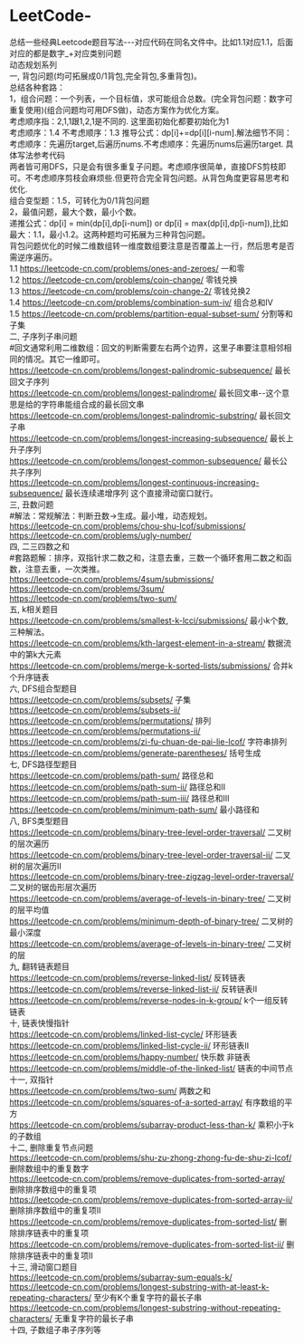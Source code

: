 # LeetCode-
总结一些经典Leetcode题目写法---对应代码在同名文件中。比如1.1对应1.1，后面对应的都是数字_+对应类别问题  
动态规划系列  
    一, 背包问题(均可拓展成0/1背包,完全背包,多重背包)。  
        总结各种套路：    
        1，组合问题：一个列表，一个目标值，求可能组合总数。(完全背包问题：数字可重复使用)(组合问题均可用DFS做)，动态方案作为优化方案。  
            考虑顺序指：2,1,1跟1,2,1是不同的. 这里面初始化都要初始化为1   
            考虑顺序：1.4  不考虑顺序：1.3  推导公式：dp[i]+=dp[i][i-num].解法细节不同：考虑顺序：先遍历target,后遍历nums.不考虑顺序：先遍历nums后遍历target. 具体写法参考代码  
            两者皆可用DFS，只是会有很多重复子问题。考虑顺序很简单，直接DFS剪枝即可。不考虑顺序剪枝会麻烦些.但更符合完全背包问题。从背包角度更容易思考和优化.  
            组合变型题：1.5，可转化为0/1背包问题        
        2，最值问题，最大个数，最小个数。    
            递推公式：dp[i] = min(dp[i],dp[i-num]) or dp[i] = max(dp[i],dp[i-num]),比如最大：1.1，最小1.2。这两种题均可拓展为三种背包问题。      
        背包问题优化的时候二维数组转一维度数组要注意是否覆盖上一行，然后思考是否需逆序遍历。  
        1.1 https://leetcode-cn.com/problems/ones-and-zeroes/  一和零   
        1.2 https://leetcode-cn.com/problems/coin-change/   零钱兑换  
        1.3 https://leetcode-cn.com/problems/coin-change-2/ 零钱兑换2  
        1.4 https://leetcode-cn.com/problems/combination-sum-iv/ 组合总和IV  
        1.5 https://leetcode-cn.com/problems/partition-equal-subset-sum/ 分割等和子集  
    二, 子序列子串问题  
        #回文通常利用二维数组：回文的判断需要左右两个边界，这里子串要注意相邻相同的情况。其它一维即可。  
        https://leetcode-cn.com/problems/longest-palindromic-subsequence/  最长回文子序列    
        https://leetcode-cn.com/problems/longest-palindrome/ 最长回文串--这个意思是给的字符串能组合成的最长回文串  
        https://leetcode-cn.com/problems/longest-palindromic-substring/ 最长回文子串  
        https://leetcode-cn.com/problems/longest-increasing-subsequence/  最长上升子序列    
        https://leetcode-cn.com/problems/longest-common-subsequence/  最长公共子序列  
        https://leetcode-cn.com/problems/longest-continuous-increasing-subsequence/  最长连续递增序列  这个直接滑动窗口就行。  
    三, 丑数问题       
        #解法：常规解法：判断丑数->生成。最小堆，动态规划。  
        https://leetcode-cn.com/problems/chou-shu-lcof/submissions/  
        https://leetcode-cn.com/problems/ugly-number/   
    四, 二三四数之和    
        #套路题解：排序，双指针求二数之和，注意去重，三数一个循环套用二数之和函数，注意去重，一次类推。  
        https://leetcode-cn.com/problems/4sum/submissions/  
        https://leetcode-cn.com/problems/3sum/  
        https://leetcode-cn.com/problems/two-sum/   
    五, k相关题目  
        https://leetcode-cn.com/problems/smallest-k-lcci/submissions/  最小k个数,三种解法。  
        https://leetcode-cn.com/problems/kth-largest-element-in-a-stream/  数据流中的第k大元素  
        https://leetcode-cn.com/problems/merge-k-sorted-lists/submissions/  合并k个升序链表  
    六, DFS组合型题目    
        https://leetcode-cn.com/problems/subsets/  子集  
        https://leetcode-cn.com/problems/subsets-ii/    
        https://leetcode-cn.com/problems/permutations/  排列  
        https://leetcode-cn.com/problems/permutations-ii/    
        https://leetcode-cn.com/problems/zi-fu-chuan-de-pai-lie-lcof/  字符串排列  
        https://leetcode-cn.com/problems/generate-parentheses/  括号生成  
    七, DFS路径型题目  
        https://leetcode-cn.com/problems/path-sum/  路径总和    
        https://leetcode-cn.com/problems/path-sum-ii/  路径总和Ⅱ    
        https://leetcode-cn.com/problems/path-sum-iii/  路径总和Ⅲ    
        https://leetcode-cn.com/problems/minimum-path-sum/  最小路径和    
    八, BFS类型题目    
        https://leetcode-cn.com/problems/binary-tree-level-order-traversal/  二叉树的层次遍历    
        https://leetcode-cn.com/problems/binary-tree-level-order-traversal-ii/  二叉树的层次遍历Ⅱ    
        https://leetcode-cn.com/problems/binary-tree-zigzag-level-order-traversal/  二叉树的锯齿形层次遍历    
        https://leetcode-cn.com/problems/average-of-levels-in-binary-tree/  二叉树的层平均值    
        https://leetcode-cn.com/problems/minimum-depth-of-binary-tree/  二叉树的最小深度    
        https://leetcode-cn.com/problems/average-of-levels-in-binary-tree/  二叉树的层    
    九, 翻转链表题目    
        https://leetcode-cn.com/problems/reverse-linked-list/  反转链表    
        https://leetcode-cn.com/problems/reverse-linked-list-ii/  反转链表Ⅱ    
        https://leetcode-cn.com/problems/reverse-nodes-in-k-group/  k个一组反转链表    
    十, 链表快慢指针    
       https://leetcode-cn.com/problems/linked-list-cycle/  环形链表    
       https://leetcode-cn.com/problems/linked-list-cycle-ii/  环形链表Ⅱ    
       https://leetcode-cn.com/problems/happy-number/  快乐数  非链表    
       https://leetcode-cn.com/problems/middle-of-the-linked-list/  链表的中间节点  
    十一, 双指针    
       https://leetcode-cn.com/problems/two-sum/  两数之和    
       https://leetcode-cn.com/problems/squares-of-a-sorted-array/  有序数组的平方  
       https://leetcode-cn.com/problems/subarray-product-less-than-k/  乘积小于k的子数组  
    十二, 删除重复节点问题  
       https://leetcode-cn.com/problems/shu-zu-zhong-zhong-fu-de-shu-zi-lcof/  删除数组中的重复数字  
       https://leetcode-cn.com/problems/remove-duplicates-from-sorted-array/  删除排序数组中的重复项  
       https://leetcode-cn.com/problems/remove-duplicates-from-sorted-array-ii/  删除排序数组中的重复项Ⅱ  
       https://leetcode-cn.com/problems/remove-duplicates-from-sorted-list/  删除排序链表中的重复项  
       https://leetcode-cn.com/problems/remove-duplicates-from-sorted-list-ii/  删除排序链表中的重复项Ⅱ  
    十三, 滑动窗口题目  
       https://leetcode-cn.com/problems/subarray-sum-equals-k/  
       https://leetcode-cn.com/problems/longest-substring-with-at-least-k-repeating-characters/  至少有K个重复字符的最长子串  
       https://leetcode-cn.com/problems/longest-substring-without-repeating-characters/  无重复字符的最长子串  
    十四, 子数组子串子序列等  
